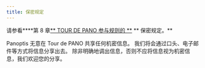 ```yaml
---
title: 保密规定
---
```


请参看****第 8 章[** TOUR DE PANO 参与规则的 **](https://drive.google.com/file/d/15ueLG6VJoQ5Hx4rnpjFeuL3pG5DbrBbE/view) ** 保密规定。**

Panoptis 无意在 Tour de PANO 共享任何机密信息。 我们将会通过口头、电子邮件等方式将信息分享出去。 除非明确地调出信息，否则不应将信息视为机密信息，我们欢迎您的分享。
